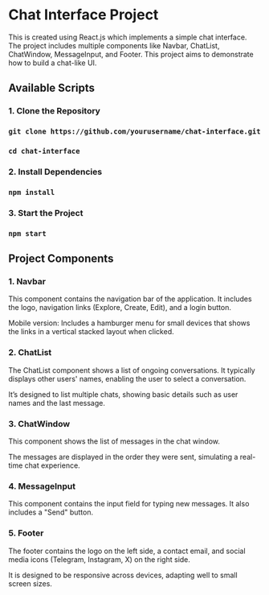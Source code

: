 # Chat Interface Project

This is created using React.js which implements a simple chat interface. The project includes multiple components like Navbar, ChatList, ChatWindow, MessageInput, and Footer. This project aims to demonstrate how to build a chat-like UI.

## Available Scripts

### 1. Clone the Repository

### `git clone https://github.com/yourusername/chat-interface.git`

### `cd chat-interface`

### 2. Install Dependencies

### `npm install`

### 3. Start the Project

### `npm start`

## Project Components

### 1. Navbar

This component contains the navigation bar of the application. It includes the logo, navigation links (Explore, Create, Edit), and a login button.

Mobile version: Includes a hamburger menu for small devices that shows the links in a vertical stacked layout when clicked.

### 2. ChatList

The ChatList component shows a list of ongoing conversations. It typically displays other users' names, enabling the user to select a conversation.

It’s designed to list multiple chats, showing basic details such as user names and the last message.

### 3. ChatWindow

This component shows the list of messages in the chat window.

The messages are displayed in the order they were sent, simulating a real-time chat experience.

### 4. MessageInput

This component contains the input field for typing new messages. It also includes a "Send" button.

### 5. Footer

The footer contains the logo on the left side, a contact email, and social media icons (Telegram, Instagram, X) on the right side.

It is designed to be responsive across devices, adapting well to small screen sizes.
